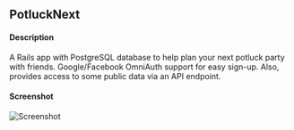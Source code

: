 ## PotluckNext

#### Description
A Rails app with PostgreSQL database to help plan your next potluck party with friends. Google/Facebook OmniAuth support for easy sign-up. Also, provides access to some public data via an API endpoint. 

#### Screenshot
![Screenshot](https://user-images.githubusercontent.com/125407887/221437473-0e868e6a-04f7-4ace-bacc-195d1cb972b1.png)
